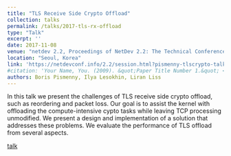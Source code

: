 ```yaml
---
title: "TLS Receive Side Crypto Offload"
collection: talks
permalink: /talks/2017-tls-rx-offload
type: "Talk"
excerpt: ''
date: 2017-11-08
venue: "netdev 2.2, Proceedings of NetDev 2.2: The Technical Conference on Linux Networking"
location: "Seoul, Korea"
link: 'https://netdevconf.info/2.2/session.html?pismenny-tlscrypto-talk'
#citation: 'Your Name, You. (2009). &quot;Paper Title Number 1.&quot; <i>Journal 1</i>. 1(1).'
authors: Boris Pismenny, Ilya Lesokhin, Liran Liss
---
```


In this talk we present the challenges of TLS receive side crypto offload, such
as reordering and packet loss. Our goal is to assist the kernel with offloading
the compute-intensive cypto tasks while leaving TCP processing unmodified. We
present a design and implementation of a solution that addresses these
problems. We evaluate the performance of TLS offload from several aspects.

[talk](https://netdevconf.info/2.2/session.html?pismenny-tlscrypto-talk)
